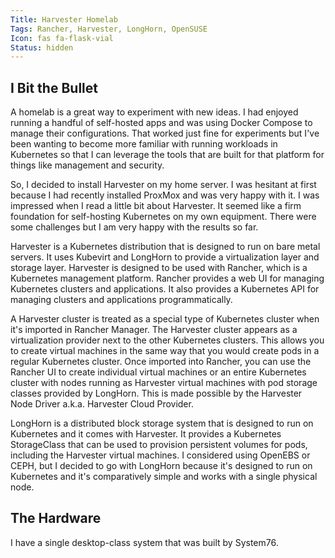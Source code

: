 ```yaml
---
Title: Harvester Homelab
Tags: Rancher, Harvester, LongHorn, OpenSUSE
Icon: fas fa-flask-vial
Status: hidden
---
```


## I Bit the Bullet

A homelab is a great way to experiment with new ideas. I had enjoyed running a handful of self-hosted apps and was using Docker Compose to manage their configurations. That worked just fine for experiments but I've been wanting to become more familiar with running workloads in Kubernetes so that I can leverage the tools that are built for that platform for things like management and security.

So, I decided to install Harvester on my home server. I was hesitant at first because I had recently installed ProxMox and was very happy with it. I was impressed when I read a little bit about Harvester. It seemed like a firm foundation for self-hosting Kubernetes on my own equipment. There were some challenges but I am very happy with the results so far.

Harvester is a Kubernetes distribution that is designed to run on bare metal servers. It uses Kubevirt and LongHorn to provide a virtualization layer and storage layer. Harvester is designed to be used with Rancher, which is a Kubernetes management platform. Rancher provides a web UI for managing Kubernetes clusters and applications. It also provides a Kubernetes API for managing clusters and applications programmatically.

A Harvester cluster is treated as a special type of Kubernetes cluster when it's imported in Rancher Manager. The Harvester cluster appears as a virtualization provider next to the other Kubernetes clusters. This allows you to create virtual machines in the same way that you would create pods in a regular Kubernetes cluster. Once imported into Rancher, you can use the Rancher UI to create individual virtual machines or an entire Kubernetes cluster with nodes running as Harvester virtual machines with pod storage classes provided by LongHorn. This is made possible by the Harvester Node Driver a.k.a. Harvester Cloud Provider.

LongHorn is a distributed block storage system that is designed to run on Kubernetes and it comes with Harvester. It provides a Kubernetes StorageClass that can be used to provision persistent volumes for pods, including the Harvester virtual machines. I considered using OpenEBS or CEPH, but I decided to go with LongHorn because it's designed to run on Kubernetes and it's comparatively simple and works with a single physical node.

## The Hardware

I have a single desktop-class system that was built by System76.